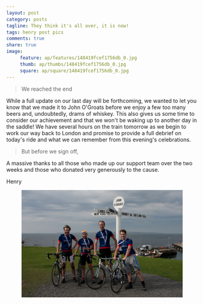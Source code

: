 ```yaml
---
layout: post
category: posts
tagline: They think it's all over, it is now!
tags: henry post pics
comments: true
share: true
image: 
     feature: ap/features/148419fcef1756db_0.jpg
     thumb: ap/thumbs/148419fcef1756db_0.jpg
     square: ap/square/148419fcef1756db_0.jpg
---
```

> We reached the end

While a full update on our last day will be forthcoming, we wanted to let
you know that we made it to John O'Groats before we enjoy a few too many beers
and, undoubtedly, drams of whiskey. This also gives us some time to
consider our achievement and that we won't be waking up to another day in
the saddle! We have several hours on the train tomorrow as we begin to work
our way back to London and promise to provide a full debrief on today's
ride and what we can remember from this evening's celebrations.

> But before we sign off,

A massive thanks to all those who made up our support team over the two
weeks and those who donated very generously to the cause.


Henry
<figure class="">
<a href="/images/ap/standard/148419fcef1756db_0.jpg">
<img src="/images/ap/standard/148419fcef1756db_0.jpg">
</a></figure>
